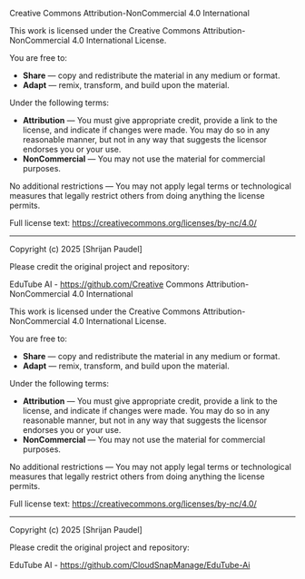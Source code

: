 Creative Commons Attribution-NonCommercial 4.0 International

This work is licensed under the Creative Commons Attribution-NonCommercial 4.0 International License.

You are free to:

- **Share** — copy and redistribute the material in any medium or format.
- **Adapt** — remix, transform, and build upon the material.

Under the following terms:

- **Attribution** — You must give appropriate credit, provide a link to the license, and indicate if changes were made. You may do so in any reasonable manner, but not in any way that suggests the licensor endorses you or your use.
- **NonCommercial** — You may not use the material for commercial purposes.

No additional restrictions — You may not apply legal terms or technological measures that legally restrict others from doing anything the license permits.

Full license text: https://creativecommons.org/licenses/by-nc/4.0/

---

Copyright (c) 2025 [Shrijan Paudel]

Please credit the original project and repository:

EduTube AI - https://github.com/Creative Commons Attribution-NonCommercial 4.0 International

This work is licensed under the Creative Commons Attribution-NonCommercial 4.0 International License.

You are free to:

- **Share** — copy and redistribute the material in any medium or format.
- **Adapt** — remix, transform, and build upon the material.

Under the following terms:

- **Attribution** — You must give appropriate credit, provide a link to the license, and indicate if changes were made. You may do so in any reasonable manner, but not in any way that suggests the licensor endorses you or your use.
- **NonCommercial** — You may not use the material for commercial purposes.

No additional restrictions — You may not apply legal terms or technological measures that legally restrict others from doing anything the license permits.

Full license text: https://creativecommons.org/licenses/by-nc/4.0/

---

Copyright (c) 2025 [Shrijan Paudel]

Please credit the original project and repository:

EduTube AI - https://github.com/CloudSnapManage/EduTube-Ai

